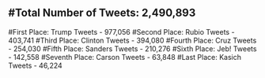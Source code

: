 #Total Number of Tweets: 2,490,893 
---
#First Place: Trump Tweets - 977,056
#Second Place: Rubio Tweets - 403,741
#Third Place: Clinton Tweets - 394,080
#Fourth Place: Cruz Tweets - 254,030
#Fifth Place: Sanders Tweets - 210,276
#Sixth Place: Jeb! Tweets - 142,558
#Seventh Place: Carson Tweets - 63,848
#Last Place: Kasich Tweets - 46,224
